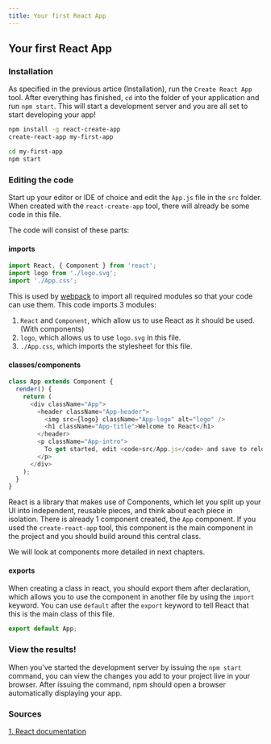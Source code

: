 ```yaml
---
title: Your first React App
---
```

## Your first React App
### Installation

As specified in the previous artice (Installation), run the `Create React App` tool. After everything has finished, `cd` into the folder of your application and run `npm start`.
This will start a development server and you are all set to start developing your app!
```bash
npm install -g react-create-app
create-react-app my-first-app

cd my-first-app
npm start
```

### Editing the code

Start up your editor or IDE of choice and edit the `App.js` file in the `src` folder. When created with the `react-create-app` tool, there will already be some code in this file.

The code will consist of these parts:
#### imports
```JavaScript
import React, { Component } from 'react';
import logo from './logo.svg';
import './App.css';
```

This is used by [webpack](https://webpack.js.org/) to import all required modules so that your code can use them. This code imports 3 modules:
1) `React` and `Component`, which allow us to use React as it should be used. (With components)
2) `logo`, which allows us to use `logo.svg` in this file.
3) `./App.css`, which imports the stylesheet for this file.

#### classes/components
```JavaScript
class App extends Component {
  render() {
    return (
      <div className="App">
        <header className="App-header">
          <img src={logo} className="App-logo" alt="logo" />
          <h1 className="App-title">Welcome to React</h1>
        </header>
        <p className="App-intro">
          To get started, edit <code>src/App.js</code> and save to reload.
        </p>
      </div>
    );
  }
}
```

React is a library that makes use of Components, which let you split up your UI into independent, reusable pieces, and think about each piece in isolation.
There is already 1 component created, the `App` component. If you used the `create-react-app` tool, this component is the main component in the project and you should build around this central class.

We will look at components more detailed in next chapters.

#### exports
When creating a class in react, you should export them after declaration, which allows you to use the component in another file by using the `import` keyword. You can use `default` after the `export` keyword to tell React that this is the main class of this file.

```JavaScript
export default App;
```
### View the results!
When you've started the development server by issuing the `npm start` command, you can view the changes you add to your project live in your browser. After issuing the command, npm should open a browser automatically displaying your app.

### Sources
[1. React documentation](https://reactjs.org/docs/hello-world.html)
